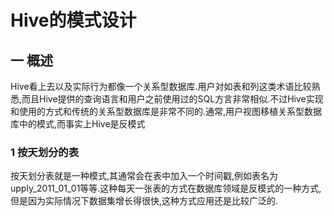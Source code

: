 # Hive的模式设计

## 一 概述

Hive看上去以及实际行为都像一个关系型数据库.用户对如表和列这类术语比较熟悉,而且Hive提供的查询语言和用户之前使用过的SQL方言非常相似.不过Hive实现和使用的方式和传统的关系型数据库是非常不同的.通常,用户视图移植关系型数据库中的模式,而事实上Hive是反模式

### 1 按天划分的表

按天划分表就是一种模式,其通常会在表中加入一个时间戳,例如表名为upply_2011_01_01等等.这种每天一张表的方式在数据库领域是反模式的一种方式,但是因为实际情况下数据集增长得很快,这种方式应用还是比较广泛的.

